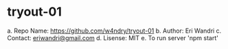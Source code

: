 # tryout-01

a.  Repo Name: https://github.com/w4ndry/tryout-01
b.  Author: Eri Wandri
c.  Contact: eriwandri@gmail.com
d.  Lisense: MIT
e.  To run server 'npm start'